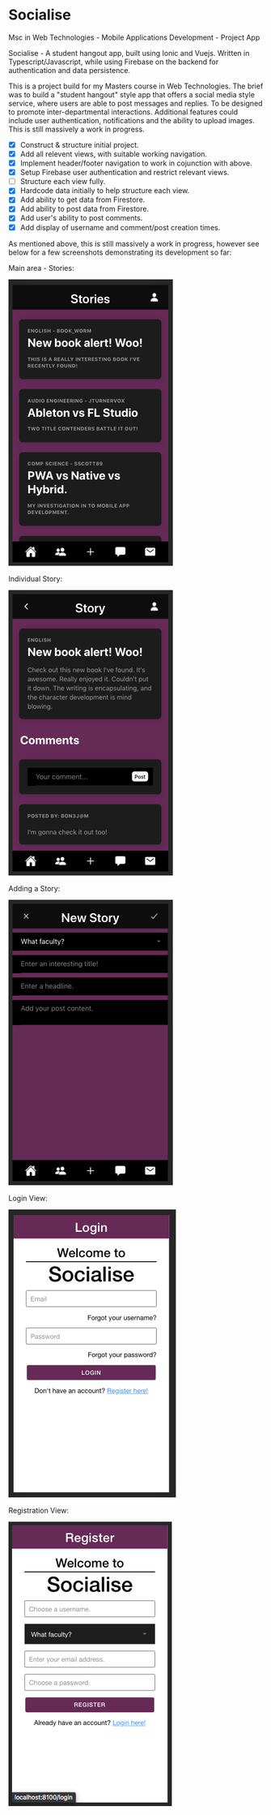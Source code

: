# Socialise
Msc in Web Technologies - Mobile Applications Development - Project App

Socialise - A student hangout app, built using Ionic and Vuejs.  Written in Typescript/Javascript, while using Firebase on the backend for authentication and data persistence.

This is a project build for my Masters course in Web Technologies.  The brief was to build a "student hangout" style app that offers a social media style service, where users are able to post messages and replies.  To be designed to promote inter-departmental interactions.  Additional features could include user authentication, notifications and the ability to upload images.  This is still massively a work in progress.

- [x] Construct & structure initial project.
- [x] Add all relevent views, with suitable working navigation.
- [x] Implement header/footer navigation to work in cojunction with above.
- [x] Setup Firebase user authentication and restrict relevant views.
- [ ] Structure each view fully.
- [x] Hardcode data initially to help structure each view.
- [x] Add ability to get data from Firestore.
- [x] Add ability to post data from Firestore.
- [x] Add user's ability to post comments.
- [x] Add display of username and comment/post creation times.

As mentioned above, this is still massively a work in progress, however see below for a few screenshots demonstrating its development so far:

Main area - Stories:

![alt text](https://github.com/SamuelScotts/socialise-vue/blob/master/images/stories.png)

Individual Story:

![alt text](https://github.com/SamuelScotts/socialise-vue/blob/master/images/story.png)

Adding a Story:

![alt text](https://github.com/SamuelScotts/socialise-vue/blob/master/images/add.png)

Login View:

![alt text](https://github.com/SamuelScotts/socialise-vue/blob/master/images/login.png)

Registration View:

![alt text](https://github.com/SamuelScotts/socialise-vue/blob/master/images/register.png)



